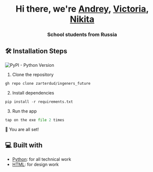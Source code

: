 <h1 align="center">Hi there, we're <a href="https://vk.com/zarter_dud" target="_blank">Andrey</a>,
<a href="https://vk.com/zarter_dud" target="_blank">Victoria</a>,
<a href="https://vk.com/zarter_dud" target="_blank">Nikita</a>
</h1>
<h3 align="center">School students from Russia</h3>

## 🛠️ Installation Steps

![PyPI - Python Version](https://img.shields.io/pypi/pyversions/django)




1. Clone the repository

```bash
gh repo clone zarterdud/ingeners_future
```

2. Install dependencies

```python
pip install -r requirements.txt
```

3. Run the app

```python
tap on the exe file 2 times
```

🌟 You are all set!

## 💻 Built with

- [Python](https://www.python.org/): for all technical work
- [HTML](https://www.w3.org/html/): for design work
